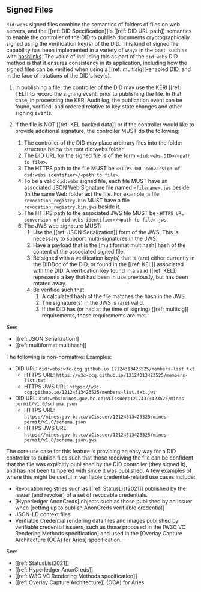 ## Signed Files

`did:webs` signed files combine the semantics of folders of files on web servers, and the [[ref: DID Specification]]'s [[ref: DID URL path]] semantics to enable the controller of the DID to publish documents cryptographically signed using the verification key(s) of the DID. This kind of signed file capability has been implemented in a variety of ways in the past, such as with [hashlinks](https://datatracker.ietf.org/doc/html/draft-sporny-hashlink). The value of including this as part of the `did:webs` DID method is that it ensures consistency in its application, including how the signed files can be verified when using a [[ref: multisig]]-enabled DID, and in the face of rotations of the DID's key(s).

1. In publishing a file, the controller of the DID may use the KERI [[ref: TEL]] to record the signing event, prior to publishing the file. In that case, in processing the KERI Audit log, the publication event can be found, verified, and ordered relative to key state changes and other signing events.

1. If the file is NOT [[ref: KEL backed data]] or if the controller would like to provide additional signature, the controller MUST do the following:
    1. The controller of the DID may place arbitrary files into the folder structure below the root did:webs folder.
    1. The DID URL for the signed file is of the form `<did:webs DID>/<path to file>`.
    1. The HTTPS path to the file MUST be `<HTTPS URL conversion of did:webs identifier>/<path to file>`.
    1. To be a valid `did:webs` signed file, each file MUST have an associated JSON Web Signature file named `<filename>.jws` beside (in the same Web folder as) the file. For example, a file `revocation_registry.bin` MUST have a file `revocation_registry.bin.jws` beside it.
    1. The HTTPS path to the associated JWS file MUST be `<HTTPS URL conversion of did:webs identifier>/<path to file>.jws`.
    1. The JWS web signature MUST:
        1. Use the [[ref: JSON Serialization]] form of the JWS. This is necessary to support multi-signatures in the JWS.
        1. Have a payload that is the [multiformat multihash] hash of the content of the associated signed file.
        1. Be signed with a verification key(s) that is (are) either currently in the DIDDoc of the DID, or found in the [[ref: KEL]] associated with the DID. A verification key found in a valid [[ref: KEL]] represents a key that had been in use previously, but has been rotated away.
        1. Be verified such that:
            1. A calculated hash of the file matches the hash in the JWS.
            1. The signature(s) in the JWS is (are) valid.
            1. If the DID has (or had at the time of signing) [[ref: multisig]] requirements, those requirements are met.

See:
* [[ref: JSON Serialization]]
* [[ref: multiformat multihash]]

The following is non-normative:
Examples:
* DID URL: `did:webs:w3c-ccg.github.io:12124313423525/members-list.txt`
  * HTTPS URL: `https://w3c-ccg.github.io/12124313423525/members-list.txt`
  * HTTPS JWS URL: `https://w3c-ccg.github.io/12124313423525/members-list.txt.jws`
* DID URL: `did:webs:mines.gov.bc.ca:VCissuer:12124313423525/mines-permit/v1.0/schema.json`
  * HTTPS URL: `https://mines.gov.bc.ca/VCissuer/12124313423525/mines-permit/v1.0/schema.json`
  * HTTPS JWS URL: `https://mines.gov.bc.ca/VCissuer/12124313423525/mines-permit/v1.0/schema.json.jws`

The core use case for this feature is providing an easy way for a DID controller to publish files such that those receiving the file can be confident that the file was explicitly published by the DID controller (they signed it), and has not been tampered with since it was published. A few examples of where this might be useful in verifiable credential-related use cases include:
* Revocation registries such as [[ref: StatusList2021]] published by the issuer (and revoker) of a set of revocable credentials.
* [Hyperledger AnonCreds] objects such as those published by an Issuer when [setting up to publish AnonCreds verifiable credential]
* JSON-LD context files.
* Verifiable Credential rendering data files and images published by verifiable credential issuers, such as those proposed in the [W3C VC Rendering Methods specification] and used in the [Overlay Capture Architecture (OCA) for Aries] specification.

See:
* [[ref: StatusList2021]]
* [[ref: Hyperledger AnonCreds]]
* [[ref: W3C VC Rendering Methods specification]]
* [[ref: Overlay Capture Architecture]] (OCA) for Aries